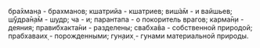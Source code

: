бра̄хман̣а - брахманов; кшатрийа - кшатриев; виш́а̄м - и вайшьев; ш́ӯдра̄н̣а̄м - шудр; ча - и; парантапа - о покоритель врагов; карма̄н̣и - деяния; правибхакта̄ни - разделены; свабха̄ва - собственной природой; прабхаваих̣ - порожденными; гун̣аих̣ - гунами материальной природы.